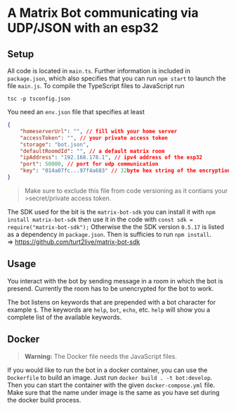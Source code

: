 # A Matrix Bot communicating via UDP/JSON with an esp32

## Setup
All code is located in `main.ts`. Further information is included 
in `package.json`, which also specifies that you can run `npm start` 
to launch the file `main.js`. To compile the TypeScript files to 
JavaScript run
```
tsc -p tsconfig.json
```

You need an `env.json` file that specifies at least
```json
{
    "homeserverUrl": "", // fill with your home server
    "accessToken": "", // your private access token
    "storage": "bot.json",
    "defaultRoomdId": "", // a default matrix room
    "ipAddress": "192.168.178.1", // ipv4 address of the esp32
    "port": 50000, // port for udp communication
    "key": "014a07fc...97f4a683" // 32byte hex string of the encryption key
}
```
>Make sure to exclude this file from code versioning as it contians your >secret/private access token.

The SDK used for the bit is the `matrix-bot-sdk` you can install it with `npm install matrix-bot-sdk` then use it in the code with `const sdk = require("matrix-bot-sdk");` Otherwise the the SDK version `0.5.17` is listed as a dependency in `package.json`. Then is sufficies to run `npm install`.  
=> https://github.com/turt2live/matrix-bot-sdk  


## Usage
You interact with the bot by sending message in a room in which the bot is presend. Currently the room has to be unencrypted for the bot to work.  

The bot listens on keywords that are prepended with a bot character for example `$`. The keywords are `help`, `bot`, `echo`, etc. `help` will show you a complete list of the available keywords.

## Docker
> **Warning:** The Docker file needs the JavaScript files.

If you would like to run the bot in a docker container, you can use the `Dockerfile` to build an image. Just run `docker build . -t bot:develop`. Then you can start the container with the given `docker-compose.yml` file. Make sure that the name under image is the same as you have set during the docker build process.